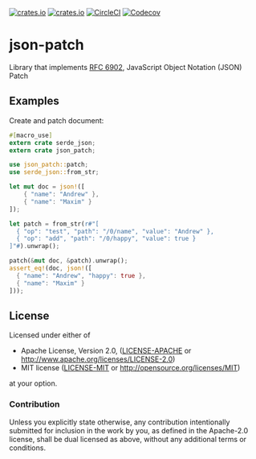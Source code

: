 [![crates.io](https://img.shields.io/crates/v/json-patch.svg)](https://crates.io/crates/json-patch)
[![crates.io](https://img.shields.io/crates/d/json-patch.svg)](https://crates.io/crates/json-patch)
[![CircleCI](https://img.shields.io/circleci/project/github/idubrov/json-patch.svg)](https://circleci.com/gh/idubrov/json-patch)
[![Codecov](https://img.shields.io/codecov/c/github/idubrov/json-patch.svg)](https://codecov.io/gh/idubrov/json-patch)

# json-patch

Library that implements [RFC 6902](https://tools.ietf.org/html/rfc6902), JavaScript Object Notation (JSON) Patch
## Examples
Create and patch document:

```rust
#[macro_use]
extern crate serde_json;
extern crate json_patch;

use json_patch::patch;
use serde_json::from_str;

let mut doc = json!([
    { "name": "Andrew" },
    { "name": "Maxim" }
]);

let patch = from_str(r#"[
  { "op": "test", "path": "/0/name", "value": "Andrew" },
  { "op": "add", "path": "/0/happy", "value": true }
]"#).unwrap();

patch(&mut doc, &patch).unwrap();
assert_eq!(doc, json!([
  { "name": "Andrew", "happy": true },
  { "name": "Maxim" }
]));

```

## License

Licensed under either of

 * Apache License, Version 2.0, ([LICENSE-APACHE](LICENSE-APACHE) or http://www.apache.org/licenses/LICENSE-2.0)
 * MIT license ([LICENSE-MIT](LICENSE-MIT) or http://opensource.org/licenses/MIT)

at your option.

### Contribution

Unless you explicitly state otherwise, any contribution intentionally submitted
for inclusion in the work by you, as defined in the Apache-2.0 license, shall be dual licensed as above, without any
additional terms or conditions.

